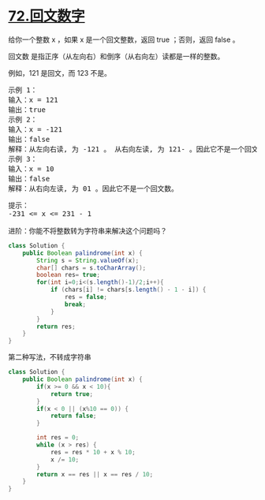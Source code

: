 # [72.回文数字](https://leetcode.cn/problems/palindrome-number/description/)
给你一个整数 x ，如果 x 是一个回文整数，返回 true ；否则，返回 false 。

回文数
是指正序（从左向右）和倒序（从右向左）读都是一样的整数。

例如，121 是回文，而 123 不是。

<pre>
示例 1：
输入：x = 121
输出：true
示例 2：
输入：x = -121
输出：false
解释：从左向右读, 为 -121 。 从右向左读, 为 121- 。因此它不是一个回文数。
示例 3：
输入：x = 10
输出：false
解释：从右向左读, 为 01 。因此它不是一个回文数。
</pre>

<pre>
提示：
-231 <= x <= 231 - 1

进阶：你能不将整数转为字符串来解决这个问题吗？
</pre>

````java
class Solution {
    public Boolean palindrome(int x) {
        String s = String.valueOf(x);
        char[] chars = s.toCharArray();
        boolean res= true;
        for(int i=0;i<(s.length()-1)/2;i++){
            if (chars[i] != chars[s.length() - 1 - i]) {
                res = false;
                break;
            }
        }
        return res;
    }
}

````
第二种写法，不转成字符串
````java
class Solution {
    public Boolean palindrome(int x) {
        if(x >= 0 && x < 10){
            return true;
        }
        if(x < 0 || (x%10 == 0)) {
            return false;
        }

        int res = 0;
        while (x > res) {
            res = res * 10 + x % 10;
            x /= 10;
        }
        return x == res || x == res / 10;
    }
}

````
